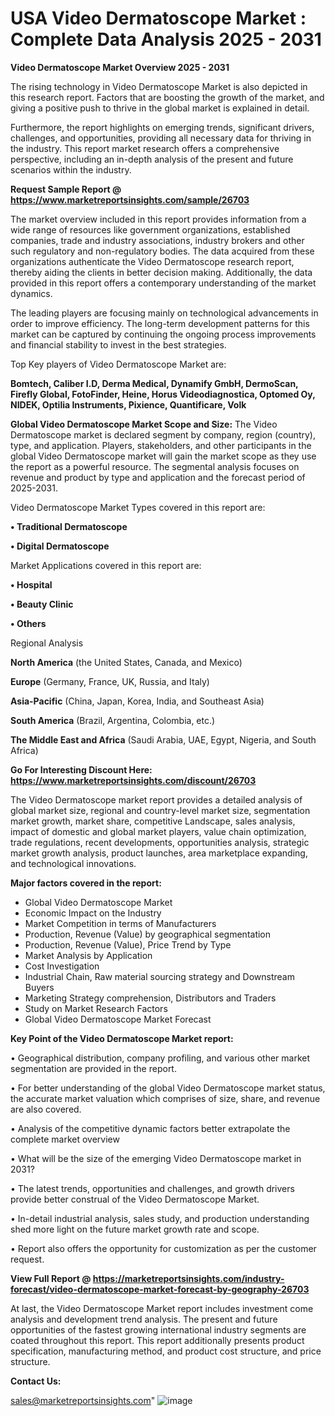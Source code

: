  # USA Video Dermatoscope Market : Complete Data Analysis 2025 - 2031

<Strong> Video Dermatoscope Market Overview 2025 - 2031</strong>

The rising technology in Video Dermatoscope Market is also depicted in this research report. Factors that are boosting the growth of the market, and giving a positive push to thrive in the global market is explained in detail.

Furthermore, the report highlights on emerging trends, significant drivers, challenges, and opportunities, providing all necessary data for thriving in the industry. This report market research offers a comprehensive perspective, including an in-depth analysis of the present and future scenarios within the industry.

<strong>Request Sample Report @ <a href=https://www.marketreportsinsights.com/sample/26703>https://www.marketreportsinsights.com/sample/26703</a></strong>

The market overview included in this report provides information from a wide range of resources like government organizations, established companies, trade and industry associations, industry brokers and other such regulatory and non-regulatory bodies. The data acquired from these organizations authenticate the Video Dermatoscope research report, thereby aiding the clients in better decision making. Additionally, the data provided in this report offers a contemporary understanding of the market dynamics.

The leading players are focusing mainly on technological advancements in order to improve efficiency. The long-term development patterns for this market can be captured by continuing the ongoing process improvements and financial stability to invest in the best strategies.

Top Key players of Video Dermatoscope Market are:

<strong>Bomtech, Caliber I.D, Derma Medical, Dynamify GmbH, DermoScan, Firefly Global, FotoFinder, Heine, Horus Videodiagnostica, Optomed Oy, NIDEK, Optilia Instruments, Pixience, Quantificare, Volk</strong>

<strong><b>Global Video Dermatoscope Market Scope and Size:</b></strong>
The Video Dermatoscope market is declared segment by company, region (country), type, and application. Players, stakeholders, and other participants in the global Video Dermatoscope market will gain the market scope as they use the report as a powerful resource. The segmental analysis focuses on revenue and product by type and application and the forecast period of 2025-2031.

Video Dermatoscope Market Types covered in this report are:

<strong>• Traditional Dermatoscope

• Digital Dermatoscope</strong>

Market Applications covered in this report are:

<strong>• Hospital

• Beauty Clinic

• Others</strong> 

Regional Analysis

<strong>North America</strong> (the United States, Canada, and Mexico)

<strong>Europe</strong> (Germany, France, UK, Russia, and Italy)

<strong>Asia-Pacific</strong> (China, Japan, Korea, India, and Southeast Asia)

<strong>South America</strong> (Brazil, Argentina, Colombia, etc.)

<strong>The Middle East and Africa</strong> (Saudi Arabia, UAE, Egypt, Nigeria, and South Africa)

<strong>Go For Interesting Discount Here: <a href=https://www.marketreportsinsights.com/discount/26703>https://www.marketreportsinsights.com/discount/26703</a></strong>

The Video Dermatoscope market report provides a detailed analysis of global market size, regional and country-level market size, segmentation market growth, market share, competitive Landscape, sales analysis, impact of domestic and global market players, value chain optimization, trade regulations, recent developments, opportunities analysis, strategic market growth analysis, product launches, area marketplace expanding, and technological innovations.

<strong><b>Major factors covered in the report:</b></strong>
<ul>
  <li>Global Video Dermatoscope Market </li>
  <li>Economic Impact on the Industry</li>
  <li>Market Competition in terms of Manufacturers</li>
  <li>Production, Revenue (Value) by geographical segmentation</li>
  <li>Production, Revenue (Value), Price Trend by Type</li>
  <li>Market Analysis by Application</li>
  <li>Cost Investigation</li>
  <li>Industrial Chain, Raw material sourcing strategy and Downstream Buyers</li>
  <li>Marketing Strategy comprehension, Distributors and Traders</li>
  <li>Study on Market Research Factors</li>
  <li>Global Video Dermatoscope Market Forecast</li>
</ul>

<strong><b>Key Point of the Video Dermatoscope Market report:</b></strong>

• Geographical distribution, company profiling, and various other market segmentation are provided in the report.

• For better understanding of the global Video Dermatoscope market status, the accurate market valuation which comprises of size, share, and revenue are also covered.

• Analysis of the competitive dynamic factors better extrapolate the complete market overview

• What will be the size of the emerging Video Dermatoscope market in 2031?

• The latest trends, opportunities and challenges, and growth drivers provide better construal of the Video Dermatoscope Market.

• In-detail industrial analysis, sales study, and production understanding shed more light on the future market growth rate and scope.

• Report also offers the opportunity for customization as per the customer request.

<strong><b>View Full Report @ <a href=https://marketreportsinsights.com/industry-forecast/video-dermatoscope-market-forecast-by-geography-26703>https://marketreportsinsights.com/industry-forecast/video-dermatoscope-market-forecast-by-geography-26703</a></b></strong>


At last, the Video Dermatoscope Market report includes investment come analysis and development trend analysis. The present and future opportunities of the fastest growing international industry segments are coated throughout this report. This report additionally presents product specification, manufacturing method, and product cost structure, and price structure.

<strong>Contact Us:</strong>

sales@marketreportsinsights.com"
![image](https://github.com/user-attachments/assets/d71ac384-6e1f-41b8-afca-833d95e016ce)
